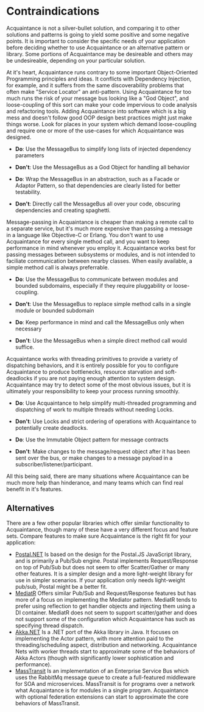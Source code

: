 # Contraindications

Acquaintance is not a silver-bullet solution, and comparing it to other solutions and patterns is going to yield some positive and some negative points. It is important to consider the specific needs of your application before deciding whether to use Acquaintance or an alternative pattern or library. Some portions of Acquaintance may be desireable and others may be undesireable, depending on your particular solution.

At it's heart, Acquaintance runs contrary to some important Object-Oriented Programming principles and ideas. It conflicts with Dependency Injection, for example, and it suffers from the same discoverability problems that often make "Service Locator" an anti-pattern. Using Acquaintance for too much runs the risk of your message bus looking like a "God Object", and loose-coupling of this sort can make your code impervious to code analysis and refactoring tools. Adding Acquaintance into software which is a big mess and doesn't follow good OOP design best practices might just make things worse. Look for places in your system which demand loose-coupling and require one or more of the use-cases for which Acquaintance was designed.

* **Do**: Use the MessageBus to simplify long lists of injected dependency parameters
* **Don't**: Use the MessageBus as a God Object for handling all behavior

* **Do**: Wrap the MessageBus in an abstraction, such as a Facade or Adaptor Pattern, so that dependencies are clearly listed for better testability.
* **Don't**: Directly call the MessageBus all over your code, obscuring dependencies and creating spaghetti.

Message-passing in Acquaintance is cheaper than making a remote call to a separate service, but it's much more expensive than passing a message in a language like Objective-C or Erlang. You don't want to use Acquaintance for every single method call, and you want to keep performance in mind whenever you employ it. Acquaintance works best for passing messages between subsystems or modules, and is not intended to faciliate communication between nearby classes. When easily available, a simple method call is always preferrable.

* **Do**: Use the MessageBus to communicate between modules and bounded subdomains, especially if they require pluggability or loose-coupling.
* **Don't**: Use the MessageBus to replace simple method calls in a single module or bounded subdomain

* **Do**: Keep performance in mind and call the MessageBus only when necessary
* **Don't**: Use the MessageBus when a simple direct method call would suffice.

Acquaintance works with threading primitives to provide a variety of dispatching behaviors, and it is entirely possible for you to configure Acquaintance to produce bottlenecks, resource starvation and soft-deadlocks if you are not paying enough attention to system design. Acquaintance may try to detect some of the most obvious issues, but it is ultimately your responsibility to keep your process running smoothly.

* **Do**: Use Acquaintance to help simplify multi-threaded programming and dispatching of work to multiple threads without needing Locks.
* **Don't**: Use Locks and strict ordering of operations with Acquaintance to potentially create deadlocks.

* **Do**: Use the Immutable Object pattern for message contracts
* **Don't**: Make changes to the message/request object after it has been sent over the bus, or make changes to a message payload in a subscriber/listener/participant.

All this being said, there are many situations where Acquaintance can be much more help than hinderance, and many teams which can find real benefit in it's features.

## Alternatives

There are a few other popular libraries which offer similar functionality to Acquaintance, though many of these have a very different focus and feature sets. Compare features to make sure Acquaintance is the right fit for your application:

* [Postal.NET](https://github.com/rjperes/Postal.NET) Is based on the design for the Postal.JS JavaScript library, and is primarily a Pub/Sub engine. Postal implements Request/Response on top of Pub/Sub but does not seem to offer Scatter/Gather or many other features. It is a simpler design and a more light-weight library for use in simpler scenarios. If your application only needs light-weight pub/sub, Postal might be a better fit.
* [MediatR](https://github.com/jbogard/MediatR) Offers similar Pub/Sub and Request/Response features but has more of a focus on implementing the Mediator pattern. MediatR tends to prefer using reflection to get handler objects and injecting them using a DI container. MediatR does not seem to support scatter/gather and does not support some of the configuration which Acquaintance has such as specifying thread dispatch.
* [Akka.NET](http://getakka.net/) Is a .NET port of the Akka library in Java. It focuses on implementing the Actor pattern, with more attention paid to the threading/scheduling aspect, distribution and networking. Acquaintance Nets with worker threads start to approximate some of the behaviors of Akka Actors (though with significantly lower sophistication and performance).
* [MassTransit](http://masstransit-project.com/) Is an implementation of an Enterprise Service Bus which uses the RabbitMq message queue to create a full-featured middleware for SOA and microservices. MassTransit is for programs over a network what Acquaintance is for modules in a single program. Acquaintance with optional federation extensions can start to approximate the core behaviors of MassTransit.
